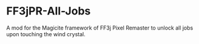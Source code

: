 # FF3jPR-All-Jobs
A mod for the Magicite framework of FF3j Pixel Remaster to unlock all jobs upon touching the wind crystal.
